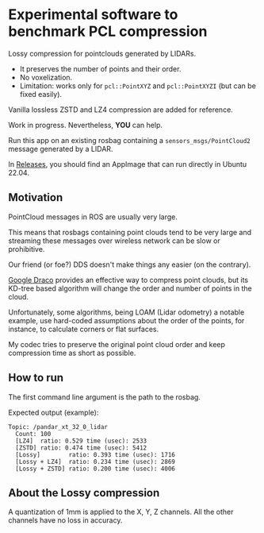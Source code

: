 # Experimental software to benchmark PCL compression

Lossy compression for pointclouds generated by LIDARs.

- It preserves the number of points and their order.
- No voxelization.
- Limitation: works only for `pcl::PointXYZ` and `pcl::PointXYZI` (but can be fixed easily).

Vanilla lossless ZSTD and LZ4 compression are added for reference.

Work in progress. Nevertheless, **YOU** can help.

Run this app on an existing rosbag containing a `sensors_msgs/PointCloud2` message generated by a LIDAR.

In [Releases](https://github.com/facontidavide/pointcloud_compression/releases), you should find an AppImage that can run directly in Ubuntu 22.04.

## Motivation

PointCloud messages in ROS are usually very large.

This means that rosbags containing point clouds tend to be very large and streaming these messages over wireless network can be slow
or prohibitive.

Our friend (or foe?) DDS doesn't make things any easier (on the contrary).

[Google Draco](https://github.com/google/draco) provides an effective way to compress point clouds, but its KD-tree based
algorithm will change the order and number of points in the cloud.

Unfortunately, some algorithms, being LOAM (Lidar odometry) a notable example, use hard-coded assumptions about the order 
of the points, for instance, to calculate corners or flat surfaces.

My codec tries to preserve the original point cloud order and keep compression time as short as possible.

## How to run

The first command line argument is the path to the rosbag.

Expected output (example):

```
Topic: /pandar_xt_32_0_lidar
  Count: 100
  [LZ4]  ratio: 0.529 time (usec): 2533
  [ZSTD] ratio: 0.474 time (usec): 5412
  [Lossy]        ratio: 0.393 time (usec): 1716
  [Lossy + LZ4]  ratio: 0.234 time (usec): 2869
  [Lossy + ZSTD] ratio: 0.200 time (usec): 4006
```

## About the Lossy compression

A quantization of 1mm is applied to the X, Y, Z channels. All the other channels have no loss in accuracy.
